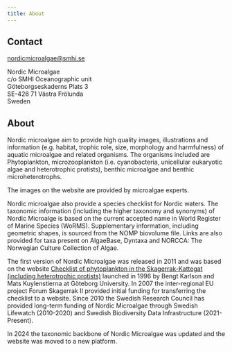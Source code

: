 ```yaml
---
title: About
---
```


## Contact

[nordicmicroalgae@smhi.se](mailto:nordicmicroalgae@smhi.se)

Nordic Microalgae  
c/o SMHI Oceanographic unit  
Göteborgseskaderns Plats 3  
SE-426 71 Västra Frölunda  
Sweden


## About

Nordic microalgae aim to provide high quality images, illustrations and information (e.g. habitat, trophic role, size, morphology and harmfulness) of aquatic microalgae and related organisms. The organisms included are Phytoplankton, microzooplankton (i.e. cyanobacteria, unicellular eukaryotic algae and heterotrophic protists), benthic microalgae and benthic microheterotrophs. 

The images on the website are provided by microalgae experts.

Nordic microalgae also provide a species checklist for Nordic waters. The taxonomic information (including the higher taxonomy and synonyms) of Nordic Microalge is based on the current accepted name in World Register of Marine Species (WoRMS). Supplementary information, including geometric shapes, is sourced from the NOMP biovolume file. Links are also provided for taxa present on AlgaeBase, Dyntaxa and NORCCA: The Norwegian Culture Collection of Algae.

The first version of Nordic Microalgae was released in 2011 and was based on the website [Checklist of phytoplankton in the Skagerrak-Kattegat (including heterotrophic protists)](http://www.smhi.se/oceanografi/oce_info_data/plankton_checklist/ssshome.htm) launched in 1996 by Bengt Karlson and Mats Kuylenstierna at Göteborg University. In 2007 the inter-regional EU project Forum Skagerrak II provided initial funding for transferring the checklist to a website. Since 2010 the Swedish Research Council has provided long-term funding of Nordic Microalgae through Swedish Lifewatch (2010-2020) and Swedish Biodiversity Data Infrastructure (2021-Present).

In 2024 the taxonomic backbone of Nordic Microalgae was updated and the website was moved to a new platform.
